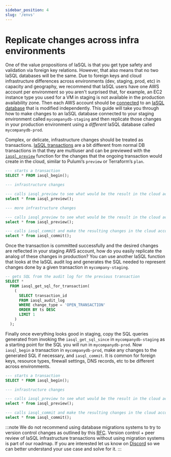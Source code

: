 ```yaml
---
sidebar_position: 4
slug: '/envs'
---
```


# Replicate changes across infra environments

One of the value propositions of IaSQL is that you get type safety and validation via foreign key relations. However, that also means that no two IaSQL databases will be the same. Due to foreign keys and cloud infrastructure differences across environments (dev, staging, prod, etc) in capacity and geography, we recommend that IaSQL users have one AWS account per environment so you aren't surprised that, for example, an EC2 instance type you used for a VM in staging is not available in the production availability zone. Then each AWS account should be [connected](./aws.mdx) to an [IaSQL database](../concepts/db.md) that is modified independently. This guide will take you through how to make changes to an IaSQL database connected to your staging environment called `mycompanydb-staging` and then replicate those changes in your production environment using a *different* IaSQL database called `mycompanydb-prod`.

Complex, or delicate, infrastructure changes should be treated as transactions. [IaSQL transactions](../concepts/transaction.md) are a bit different from normal DB transactions in that they are multiuser and can be previewed with the [`iasql_preview`](../modules/builtin/iasql_functions.md) function for the changes that the ongoing transaction would create in the cloud, similar to Pulumi’s `preview` or Terraform’s `plan`.

```sql title="mycompanydb-staging"
--- starts a transaction
SELECT * FROM iasql_begin();

--- infrastructure changes

--- calls iasql_preview to see what would be the result in the cloud account
select * from iasql_preview();

--- more infrastructure changes

--- calls iasql_preview to see what would be the result in the cloud account
select * from iasql_preview();

--- calls iasql_commit and make the resulting changes in the cloud account
select * from iasql_commit();
```

Once the transaction is committed successfully and the desired changes are reflected in your staging AWS account, how do you easily replicate the analog of these changes in production? You can use another IaSQL function that looks at the IaSQL audit log and generates the SQL needed to represent changes done by a given transaction in `mycompany-staging`.

<!-- TODO if no transaction id is provided, default to current or latest -->

```sql title="mycompanydb-staging"
-- gets SQL from the audit log for the previous transaction
SELECT *
  FROM iasql_get_sql_for_transaction(
    (
      SELECT transaction_id
      FROM iasql_audit_log
      WHERE change_type = 'OPEN_TRANSACTION'
      ORDER BY ts DESC
      LIMIT 1
    )
  );
```

Finally once everything looks good in staging, copy the SQL queries generated from invoking the `iasql_get_sql_since` in `mycompanydb-staging` as a starting point for the SQL you will run in `mycompanydb-prod`. Now `iasql_begin` a transaction in `mycompanydb-prod`, make any changes to the generated SQL if necessary, and `iasql_commit`. It is common for foreign keys, resource types, firewall settings, DNS records, etc to be different across environments.

```sql title="mycompanydb-prod"
--- starts a transaction
SELECT * FROM iasql_begin();

--- infrastructure changes

--- calls iasql_preview to see what would be the result in the cloud account
select * from iasql_preview();

--- calls iasql_commit and make the resulting changes in the cloud account
select * from iasql_commit();
```

:::note
We do not recommend using database migrations systems to try to version control changes as outlined by this [RFC](https://github.com/iasql/iasql/blob/main/rfcs/006%20-%20Replicate%20changes%20between%20staging%20and%20prod%20RFC.md). Version control + peer review of IaSQL infrastructure transactions without using migration systems is part of our roadmap. If you are interested let us know on [Discord](https://discord.iasql.com) so we can better understand your use case and solve for it.
:::